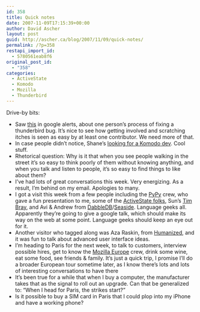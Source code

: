 ```yaml
---
id: 358
title: Quick notes
date: 2007-11-09T17:15:39+00:00
author: David Ascher
layout: post
guid: http://ascher.ca/blog/2007/11/09/quick-notes/
permalink: /?p=358
restapi_import_id:
  - 5780561eab8f6
original_post_id:
  - "358"
categories:
  - ActiveState
  - Komodo
  - Mozilla
  - Thunderbird
---
```

Drive-by bits:

  * Saw [this](http://crashopensource.wordpress.com/2007/11/09/thunderbird-bug-fixing-lab-an-up-close-and-personal-lesson-on-patch-review/) in google alerts, about one person&#8217;s process of fixing a thunderbird bug. It&#8217;s nice to see how getting involved and scratching itches is seen as easy by at least one contributor. We need more of that. 
  * In case people didn&#8217;t notice, Shane&#8217;s [looking for a Komodo dev](http://blogs.activestate.com/shanec/2007/11/next-step-for-k.html). Cool stuff. 
  * Rhetorical question: Why is it that when you see people walking in the street it&#8217;s so easy to think poorly of them without knowing anything, and when you talk and listen to people, it&#8217;s so easy to find things to like about them?
  * I&#8217;ve had lots of great conversations this week. Very energizing. As a result, I&#8217;m behind on my email. Apologies to many.
  * I got a visit this week from a few people including the [PyPy](http://codespeak.net/pypy/dist/pypy/doc/news.html) crew, who gave a fun presentation to me, some of the [ActiveState folks](http://www.activestate.com/company/people.plex), Sun&#8217;s [Tim Bray](http://www.tbray.org/ongoing/), and Avi & Andrew from [DabbleDB](http://dabbledb.com/)/[Seaside](http://www.seaside.st/). Language geeks all. Apparently they&#8217;re going to give a google talk, which should make its way on the web at some point. Language geeks should keep an eye out for it. 
  * Another visitor who tagged along was Aza Raskin, from [Humanized](http://www.humanized.com/), and it was fun to talk about advanced user interface ideas. 
  * I&#8217;m heading to Paris for the next week, to talk to customers, interview possible hires, get to know the [Mozilla Europe](http://www.mozilla-europe.org/en/) crew, drink some wine, eat some food, see friends & family. It&#8217;s just a quick trip, I promise I&#8217;ll do a broader European tour sometime later, as I know there&#8217;s lots and lots of interesting conversations to have there
  * It&#8217;s been true for a while that when I buy a computer, the manufacturer takes that as the signal to roll out an upgrade. Can that be generalized to: &#8220;When I head for Paris, the strikes start?&#8221;
  * Is it possible to buy a SIM card in Paris that I could plop into my iPhone and have a working phone?